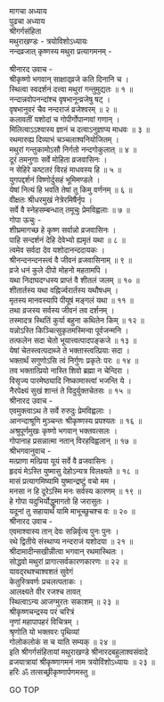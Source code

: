 मागचा अध्याय  
पुढचा अध्याय  
श्रीगर्गसंहिता  
मथुराखण्डः - त्रयोविशोऽध्यायः  
नन्दव्रजात् कृष्णस्य मथुरा प्रत्यागमनम् -  
  
श्रीनारद उवाच -  
श्रीकृष्णो भगवान् साक्षाद्‌व्रजे कति दिनानि च ।  
स्थित्वा स्वदर्शनं दत्त्वा मथुरां गन्तुमुद्यतः ॥ १ ॥  
नन्दान्नवोपनन्दांश्च वृषभानून्व्रजेषु षट् ।  
वृषभानुवरं चैव नन्दराजं व्रजेश्वरम् ॥ २ ॥  
कलावतीं यशोदां च गोपीर्गोपान्गवां गणान् ।  
मिलित्वाऽऽश्वास्य ज्ञानं च दत्वाऽनुज्ञाप्य माधवः ॥ ३ ॥  
रथमारुह्य दिव्याभं चञ्चलाश्वनियोजितम् ।  
मथुरां गन्तुकामोऽसौ निर्गतो नन्दगोकुलात् ॥ ४ ॥  
दूरं तमनुगाः सर्वे मोहिता व्रजवासिनः ।  
न सेहिरे कष्टतरं विरहं माधवस्य हि ॥ ५ ॥  
युगपद्दर्शनं विष्णोर्दुसहं भूमिमण्डले ।  
येषां नित्यं हि भवति तेषां तु किमु वर्णनम् ॥ ६ ॥  
वीक्षतः श्रीधरमुखं नेत्रेरमिषैर्नृप ।  
सर्वे वै स्नेहसम्बन्धात् तमूचुः प्रेमविह्वलाः ॥ ७ ॥  
गोपा ऊचुः -  
शीघ्रमागच्छ हे कृष्ण सर्वान्नो व्रजवासिनः ।  
पाहि सन्दर्शनं देहि देवेभ्यो ह्यमृतं यथा ॥ ८ ॥  
त्वमेव सर्वदा देव यशोदानन्ददायकः ।  
श्रीनन्दनन्दनस्त्वं वै जीवनं व्रजवासिनाम् ॥ ९ ॥  
व्रजे धनं कुले दीपो मोहनो महतामपि ।  
यथा निदाघदग्धस्य प्राप्तं वै शीतलं जलम् ॥ १० ॥  
शीतार्तस्य यथा वह्निर्ज्वरार्तस्य यथौषधम् ।  
मृतस्य मानवस्यापि पीयूषं मङ्गलं यथा ॥ ११ ॥  
तथा व्रजस्य सर्वस्य जीवनं तव दर्शनम् ।  
तस्मादत्र स्थितिं कुर्या बहुना कथितेन किम् ॥ १२ ॥  
यन्नोऽस्ति किञ्चित्सुकृतमस्मिन्वा पूर्वजन्मनि ।  
तत्फलेन सदा चेतो भूयात्त्वत्पादपङ्कजे ॥ १३ ॥  
येषां चेतस्त्वत्पदाब्जे ते भक्तास्त्वत्प्रियाः सदा ।  
भक्तार्थं सगुणोऽसि त्वं निर्गुणः प्रकृतेः परः ॥ १४ ॥  
तव भक्तात्प्रियो नास्ति शिवो ब्रह्मा न चेन्दिरा ।  
विसृज्य पारमेष्ठ्यादि निष्कामास्त्वां भजन्ति ये ।  
नैरपेक्ष्यं सुखं शान्तं ते विदुर्युक्तचेतसः ॥ १५ ॥  
श्रीनारद उवाच -  
एवमुक्त्वाऽथ ते सर्वे रुरुदुः प्रेमविह्वलाः ।  
आनन्दाश्रूणि मुञ्चन्तः श्रीकृष्णस्य प्रपश्यतः ॥ १६ ॥  
अश्रुपूर्णमुखः कृष्णो भगवान् भक्तवत्सलः ।  
गोपानाह प्रसन्नात्मा नतान् विरहविह्वलान् ॥ १७ ॥  
श्रीभगवानुवाच -  
मत्प्राणा मत्प्रिया यूयं सर्वे वै व्रजवासिनः ।  
हृदयं मेऽस्ति युष्मासु देहोऽन्यत्र विलक्ष्यते ॥ १८ ॥  
मासं प्रत्यागमिष्यामि युष्मान्द्रष्टुं वचो मम ।  
मनसा न हि दूरेऽस्मि मनः सर्वस्य कारणम् ॥ १९ ॥  
हे गोपा यदुभिर्योद्धुमागतो हि जरासुतः ।  
यदूनां तु सहायार्थं यामि माभूच्छुचश्च वः ॥ २० ॥  
श्रीनारद उवाच -  
एवमाश्वास्य तान् देवः सन्निर्वृत्य पुनः पुनः ।  
रथे द्वितीये संस्थाप्य नन्दराजं यशोदया ॥ २१ ॥  
श्रीदामादीन्सखीन्नीत्वा भगवान् रथमास्थितः ।  
सोद्धवो मथुरां प्रागात्सर्वकारणकारणः ॥ २२ ॥  
यावद्‌रथश्चाश्वशतं सुवेगं  
     केतुस्त्रिवर्णः प्रचलत्पताकः ।  
आलक्ष्यते वीर रजश्च तावत्  
     स्थित्वाऽन्य आजग्मुरतः सकाशम् ॥ २३ ॥  
श्रीकृष्णचन्द्रस्य परं चरित्रं  
     नृणां महापापहरं विचित्रम् ।  
श्रृणोति यो भक्तवरः पृथिव्यां  
     गोलोकलोकं स च याति सम्यक् ॥ २४ ॥  
इति श्रीगर्गसंहितायां मथुराखण्डे श्रीनारदबहुलाश्वसंवादे  
व्रजयात्रायां श्रीकृष्णागमनं नाम त्रयोविंशोऽध्यायः ॥ २३ ॥  
हरिः ॐ तत्सच्छ्रीकृष्णार्पणमस्तु ॥  
  
GO TOP
